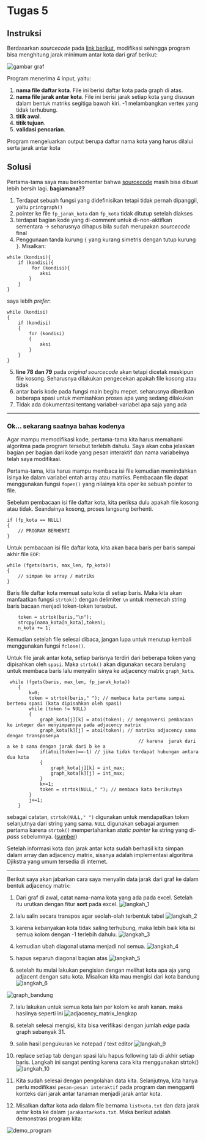 # Tugas 5 

## Instruksi

Berdasarkan *sourcecode* pada [link berikut](https://github.com/ReynaldoAverill/Tugas7PMC),
modifikasi sehingga program bisa menghitung jarak minimum antar kota dari graf berikut:

![gambar graf](https://github.com/bostang/ProblemSolving_C/blob/main/05_Jarak%20antar%20Kota/dll_README/graf_jarak.png)

Program menerima 4 input, yaitu:
1. **nama file daftar kota**. File ini berisi daftar kota pada graph di atas.
2. **nama file jarak antar kota**. File ini berisi jarak setiap kota yang disusun dalam bentuk matriks segitiga bawah kiri. -1 melambangkan vertex yang tidak terhubung.
3. **titik awal**.
4. **titik tujuan**.
5. **validasi pencarian**.

Program mengeluarkan output berupa daftar nama kota yang harus dilalui serta jarak antar kota

## Solusi

Pertama-tama saya mau berkomentar bahwa [sourcecode](https://github.com/ReynaldoAverill/Tugas7PMC/blob/main/Tugas7kel5.c) masih bisa dibuat lebih bersih lagi. **bagiamana??**

1. Terdapat sebuah fungsi yang didefinisikan tetapi tidak pernah dipanggil, yaitu `printgraph()`
2. pointer ke file `fp_jarak_kota` dan `fp_kota` tidak ditutup setelah diakses
3. terdapat bagian kode yang di-comment untuk di-non-aktifkan sementara $\rightarrow$ seharusnya dihapus bila sudah merupakan *sourcecode* final
4. Penggunaan tanda kurung `{` yang kurang simetris dengan tutup kurung `}`. Misalkan:
```
while (kondisi){
    if (kondisi){
         for (kondisi){
            aksi
        }    
    }
}
```
saya lebih *prefer*:
```
while (kondisi)
{
    if (kondisi)
    {
        for (kondisi)
        {
            aksi
        }    
    }
}
```
5. **line 78 dan 79** pada *original sourcecode* akan tetapi dicetak meskipun file kosong. Seharusnya dilakukan pengecekan apakah file kosong atau tidak
6. antar baris kode pada fungsi main begitu mepet. seharusnya diberikan beberapa spasi untuk memisahkan proses apa yang sedang dilakukan
7. Tidak ada dokumentasi tentang variabel-variabel apa saja yang ada 

---
### Ok... sekarang saatnya bahas kodenya
Agar mampu memodifikasi kode, pertama-tama kita harus memahami algoritma pada program tersebut terlebih dahulu. Saya akan coba jelaskan bagian per bagian dari kode yang pesan interaktif dan nama variabelnya telah saya modifikasi.

Pertama-tama, kita harus mampu membaca isi file kemudian memindahkan isinya ke dalam variabel entah array atau matriks. Pembacaan file dapat menggunakan fungsi `fopen()` yang nilainya kita oper ke sebuah pointer to file.

Sebelum pembacaan isi file daftar kota, kita periksa dulu apakah file kosong atau tidak. Seandainya kosong, proses langsung berhenti.
```
if (fp_kota == NULL)
{
    // PROGRAM BERHENTI
}
```

Untuk pembacaan isi file daftar kota, kita akan baca baris per baris sampai akhir file `EOF`:
```
while (fgets(baris, max_len, fp_kota))
{
    // simpan ke array / matriks
}
```

Baris file daftar kota memuat satu kota di setiap baris. Maka kita akan manfaatkan fungsi `strtok()` dengan delimiter `\n` untuk memecah string baris bacaan menjadi token-token tersebut.
```
    token = strtok(baris,"\n");
    strcpy(nama_kota[n_kota],token);
    n_kota += 1;
```

Kemudian setelah file selesai dibaca, jangan lupa untuk menutup kembali menggunakan fungsi `fclose()`.

Untuk file jarak antar kota, setiap barisnya terdiri dari beberapa token yang dipisahkan oleh `spasi`. Maka `strtok()` akan digunakan secara berulang untuk membaca baris lalu menyalin isinya ke adjacency matrix `graph_kota`. 
```
 while (fgets(baris, max_len, fp_jarak_kota))
    {
        k=0;
        token = strtok(baris," "); // membaca kata pertama sampai bertemu spasi (kata dipisahkan oleh spasi)
        while (token != NULL)
        {
            graph_kota[j][k] = atoi(token); // mengonversi pembacaan ke integer dan menyimpannya pada adjacency matrix
            graph_kota[k][j] = atoi(token); // matriks adjacency sama dengan transposenya
                                                // karena  jarak dari a ke b sama dengan jarak dari b ke a
            if(atoi(token)==-1) // jika tidak terdapat hubungan antara dua kota 
            {
                graph_kota[j][k] = int_max;
                graph_kota[k][j] = int_max;
            }
            k+=1;
            token = strtok(NULL," "); // membaca kata berikutnya
        }
        j+=1;
    }
```
sebagai catatan, `strtok(NULL," ")` digunakan untuk mendapatkan token selanjutnya dari string yang sama. `NULL` digunakan sebagai argumen pertama karena `strtok()` mempertahankan *static pointer* ke string yang di-*pass* sebelumnya.  ([sumber](https://stackoverflow.com/questions/3889992/how-does-strtok-split-the-string-into-tokens-in-c#:~:text=strtok%20replaces%20the%20characters%20in%20the%20second%20argument,gets%20the%20pointer%20from%20the%20static%20variable%20.))


Setelah informasi kota dan jarak antar kota sudah berhasil kita simpan dalam array dan adjacency matrix, sisanya adalah implementasi algoritma Djikstra yang umum tersedia di internet.

---

Berikut saya akan jabarkan cara saya menyalin data jarak dari graf ke dalam bentuk adjacency matrix: 

1. Dari graf di awal, catat nama-nama kota yang ada pada excel. Setelah itu urutkan dengan fitur **sort** pada excel. 
![langkah_1](https://github.com/bostang/ProblemSolving_C/blob/main/05_Jarak%20antar%20Kota/dll_README/01_mengurutkan.png)

2. lalu salin secara transpos agar seolah-olah terbentuk tabel
![langkah_2](https://github.com/bostang/ProblemSolving_C/blob/main/05_Jarak%20antar%20Kota/dll_README/02_pasteTranspose.png)

3. karena kebanyakan kota tidak saling terhubung, maka lebih baik kita isi semua kolom dengan -1 terlebih dahulu.
![langkah_3](https://github.com/bostang/ProblemSolving_C/blob/main/05_Jarak%20antar%20Kota/dll_README/03_minus_satu_semua.png)

4. kemudian ubah diagonal utama menjadi nol semua.
![langkah_4](https://github.com/bostang/ProblemSolving_C/blob/main/05_Jarak%20antar%20Kota/dll_README/04_nol_diagonal.png)

5. hapus separuh diagonal bagian atas
![langkah_5](https://github.com/bostang/ProblemSolving_C/blob/main/05_Jarak%20antar%20Kota/dll_README/05_sorot_diagonal_atas.png)

6. setelah itu mulai lakukan pengisian dengan melihat kota apa aja yang adjacent dengan satu kota. Misalkan kita mau mengisi dari kota bandung
![langkah_6](https://github.com/bostang/ProblemSolving_C/blob/main/05_Jarak%20antar%20Kota/dll_README/06_contoh_pengisian_bandung.png)

![graph_bandung](https://github.com/bostang/ProblemSolving_C/blob/main/05_Jarak%20antar%20Kota/dll_README/07_pengisian_bandung.png)

7. lalu lakukan untuk semua kota lain per kolom ke arah kanan. maka hasilnya seperti ini
![adjacency_matrix_lengkap](https://github.com/bostang/ProblemSolving_C/blob/main/05_Jarak%20antar%20Kota/dll_README/08_verifikasi_jumlah_verteks.png)

8. setelah selesai mengisi, kita bisa verifikasi dengan jumlah *edge* pada graph sebanyak 31.
9. salin hasil pengukuran ke notepad / text editor
![langkah_9](https://github.com/bostang/ProblemSolving_C/blob/main/05_Jarak%20antar%20Kota/dll_README/09_salin_ke_notepad.png)

10. replace setiap tab dengan spasi lalu hapus following tab di akhir setiap baris. Langkah ini sangat penting karena cara kita menggunakan strtok()
![langkah_10](https://github.com/bostang/ProblemSolving_C/blob/main/05_Jarak%20antar%20Kota/dll_README/10_bersihkan_dengan_VSCode.png)

11. Kita sudah selesai dengan pengolahan data kita. Selanjutnya, kita hanya perlu modifikasi `pesan-pesan interaktif` pada program dan mengganti konteks dari jarak antar tanaman menjadi jarak antar kota.

12. Misalkan daftar kota ada dalam file bernama `listkota.txt` dan data jarak antar kota ke dalam `jarakantarkota.txt`. Maka berikut adalah demonstrasi program kita:

![demo_program](https://github.com/bostang/ProblemSolving_C/blob/main/05_Jarak%20antar%20Kota/dll_README/demo_program.gif)
